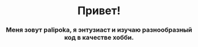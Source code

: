 <h1 align="center">
<br>
Привет!
</h1>


<h3 align="center">
Меня зовут palipoka, я энтузиаст и изучаю разнообразный код в качестве хобби.
</h3>
